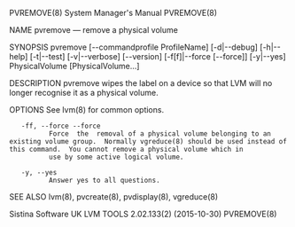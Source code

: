 PVREMOVE(8)                                                                              System Manager's Manual                                                                              PVREMOVE(8)

NAME
       pvremove — remove a physical volume

SYNOPSIS
       pvremove [--commandprofile ProfileName] [-d|--debug] [-h|--help] [-t|--test] [-v|--verbose] [--version] [-f[f]|--force [--force]] [-y|--yes] PhysicalVolume [PhysicalVolume...]

DESCRIPTION
       pvremove wipes the label on a device so that LVM will no longer recognise it as a physical volume.

OPTIONS
       See lvm(8) for common options.

       -ff, --force --force
              Force  the  removal of a physical volume belonging to an existing volume group.  Normally vgreduce(8) should be used instead of this command.  You cannot remove a physical volume which in
              use by some active logical volume.

       -y, --yes
              Answer yes to all questions.

SEE ALSO
       lvm(8), pvcreate(8), pvdisplay(8), vgreduce(8)

Sistina Software UK                                                                 LVM TOOLS 2.02.133(2) (2015-10-30)                                                                        PVREMOVE(8)
